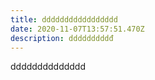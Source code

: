 ```yaml
---
title: ddddddddddddddddd
date: 2020-11-07T13:57:51.470Z
description: dddddddddđ
---
```

dddddddddddddd